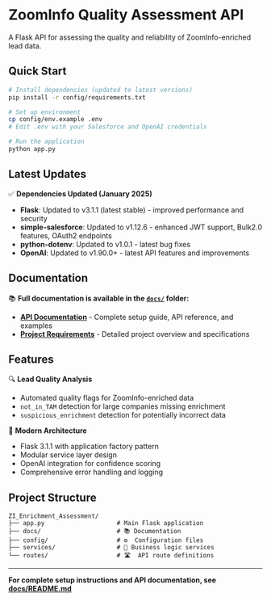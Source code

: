 # ZoomInfo Quality Assessment API

A Flask API for assessing the quality and reliability of ZoomInfo-enriched lead data.

## Quick Start

```bash
# Install dependencies (updated to latest versions)
pip install -r config/requirements.txt

# Set up environment
cp config/env.example .env
# Edit .env with your Salesforce and OpenAI credentials

# Run the application
python app.py
```

## Latest Updates

✅ **Dependencies Updated (January 2025)**
- **Flask**: Updated to v3.1.1 (latest stable) - improved performance and security
- **simple-salesforce**: Updated to v1.12.6 - enhanced JWT support, Bulk2.0 features, OAuth2 endpoints
- **python-dotenv**: Updated to v1.0.1 - latest bug fixes
- **OpenAI**: Updated to v1.90.0+ - latest API features and improvements

## Documentation

📚 **Full documentation is available in the [`docs/`](docs/) folder:**

- **[API Documentation](docs/README.md)** - Complete setup guide, API reference, and examples
- **[Project Requirements](docs/project_breakdown.md)** - Detailed project overview and specifications

## Features

🔍 **Lead Quality Analysis**
- Automated quality flags for ZoomInfo-enriched data
- `not_in_TAM` detection for large companies missing enrichment
- `suspicious_enrichment` detection for potentially incorrect data

🚀 **Modern Architecture**
- Flask 3.1.1 with application factory pattern
- Modular service layer design
- OpenAI integration for confidence scoring
- Comprehensive error handling and logging

## Project Structure

```
ZI_Enrichment_Assessment/
├── app.py                    # Main Flask application
├── docs/                     # 📚 Documentation
├── config/                   # ⚙️  Configuration files
├── services/                 # 🔧 Business logic services
└── routes/                   # 🛣️  API route definitions
```

---

**For complete setup instructions and API documentation, see [docs/README.md](docs/README.md)** 